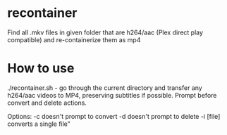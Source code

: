 # recontainer
Find all .mkv files in given folder that are h264/aac (Plex direct play compatible) and re-containerize them as mp4

# How to use
./recontainer.sh - go through the current directory and transfer any h264/aac videos to MP4, preserving subtitles if possible.  Prompt before convert and delete actions.

Options:
 -c doesn't prompt to convert
 -d doesn't prompt to delete
 -i [file] converts a single file"
